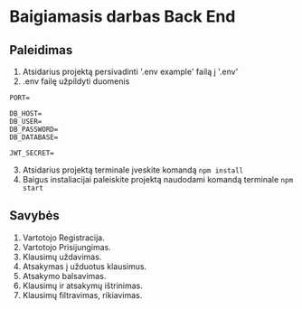 # Baigiamasis darbas Back End

## Paleidimas

1. Atsidarius projektą persivadinti '.env example' failą į '.env'
2. .env failę užpildyti duomenis

```
PORT=

DB_HOST=
DB_USER=
DB_PASSWORD=
DB_DATABASE=

JWT_SECRET=

```

3. Atsidarius projektą terminale įveskite komandą `npm install`
4. Baigus instaliacijai paleiskite projektą naudodami komandą terminale `npm start`

## Savybės

1. Vartotojo Registracija.
2. Vartotojo Prisijungimas.
3. Klausimų uždavimas.
4. Atsakymas į užduotus klausimus.
5. Atsakymo balsavimas.
6. Klausimų ir atsakymų ištrinimas.
7. Klausimų filtravimas, rikiavimas.
